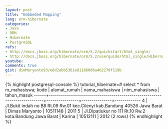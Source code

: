 ```yaml
---
layout: post
title: "Embbeded Mapping"
lang: orm-hibernate
categories:
- Java
- ORM
- Hibernate
- PostgreSQL
refs: 
- http://docs.jboss.org/hibernate/orm/5.2/quickstart/html_single/
- http://docs.jboss.org/hibernate/orm/5.2/userguide/html_single/Hibernate_User_Guide.html
youtube: 
comments: true
gist: dimMaryanto93/e8d2abb5361e811860d6a462270f119b
---
```


{% highlight postgresql-console %}
tutorial_hibernate=# select * from m_mahasiswa;
 kode |                               alamat_rumah                                | nama_mahasiswa | nim_mahasiswa | tahun_masuk
------+---------------------------------------------------------------------------+----------------+---------------+-------------
    4 | Jl.Bukit indah no B8 Rt.09 Rw.01 kec.Cilenyi kab.Bandung 40526 Jawa Barat | Dimas Maryanto | 10511148      |        2011
    5 | Jl.Dipatiukur no 111 Rt.10 Rw.2 kota.Bandung Jawa Barat                   | Karina         | 10512111      |        2012
(2 rows)
{% endhighlight %}